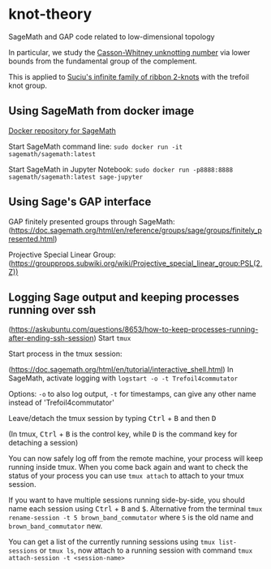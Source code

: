# knot-theory
SageMath and GAP code related to low-dimensional topology

In particular, we study the
[Casson-Whitney unknotting number](https://arxiv.org/abs/2007.13244)
via lower bounds from the fundamental group of the complement.

This is applied to
[Suciu's infinite family of ribbon 2-knots](https://doi.org/10.1017/S0305004100063684)
with the trefoil knot group.


## Using SageMath from docker image


[Docker repository for SageMath](https://hub.docker.com/r/sagemath/sagemath/)

Start SageMath command line:
`sudo docker run -it sagemath/sagemath:latest`

Start SageMath in Jupyter Notebook:
`sudo docker run -p8888:8888 sagemath/sagemath:latest sage-jupyter`

## Using Sage's GAP interface

GAP finitely presented groups through SageMath:
(https://doc.sagemath.org/html/en/reference/groups/sage/groups/finitely_presented.html)

Projective Special Linear Group:
(https://groupprops.subwiki.org/wiki/Projective_special_linear_group:PSL(2,Z))


## Logging Sage output and keeping processes running over ssh



(https://askubuntu.com/questions/8653/how-to-keep-processes-running-after-ending-ssh-session)
Start `tmux`

Start process in the tmux session:

(https://doc.sagemath.org/html/en/tutorial/interactive_shell.html)
In SageMath, activate logging with
`logstart -o -t Trefoil4commutator`

Options: `-o` to also log output, `-t` for timestamps,
can give any other name instead of 'Trefoil4commutator'

Leave/detach the tmux session by typing
<kbd>Ctrl</kbd> + <kbd>B</kbd> and then <kbd>D</kbd>

(In tmux, <kbd>Ctrl</kbd> + <kbd>B</kbd> is the control key,
while <kbd>D</kbd> is the command key for detaching a session)

You can now safely log off from the remote machine, your process will keep running inside tmux. When you come back again and want to check the status of your process you can use `tmux attach` to attach to your tmux session.

If you want to have multiple sessions running side-by-side,
you should name each session using 
<kbd>Ctrl</kbd> + <kbd>B</kbd> and <kbd>$</kbd>.
Alternative from the terminal `tmux rename-session -t 5 brown_band_commutator`
where `5` is the old name and `brown_band_commutator` new.

You can get a list of the currently running sessions using `tmux list-sessions` or `tmux ls`,
now attach to a running session with command `tmux attach-session -t <session-name>`

